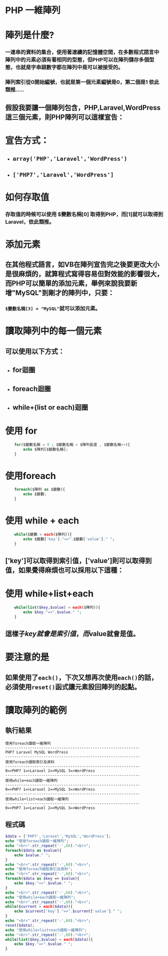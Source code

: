 # PHP 一維陣列
# 陣列是什麼?
### 一連串的資料的集合，使用著連續的記憶體空間，在多數程式語言中陣列中的元素必須有著相同的型態，但PHP可以在陣列儲存多個型態，也就是字串跟數字都在陣列中是可以被接受的。
### 陣列索引從0開始編號，也就是第一個元素編號是0，第二個是1 依此類推.....
## 假設我要讓一個陣列包含，PHP,Laravel,WordPress這三個元素，則PHP陣列可以這樣宣告：
# 宣告方式：
* ## `array('PHP','Laravel','WordPress')`
* ## `['PHP7','Laravel','WordPress']`
# 如何存取值
### 存取值的時候可以使用 $變數名稱[0] 取得到PHP，而[1]就可以取得到Laravel，依此類推。
# 添加元素
## 在其他程式語言，如VB在陣列宣告完之後要更改大小是很麻煩的，就算程式寫得容易但對效能的影響很大，而PHP可以簡單的添加元素，舉例來說我要新增"MySQL"到剛才的陣列中，只要：
### `$變數名稱[3] = "MySQL"`就可以添加元素。
# 讀取陣列中的每一個元素
## 可以使用以下方式：
* ## for迴圈
* ## foreach迴圈
* ## while+(list or each)迴圈
# 使用 for
```php
    for($變數名稱 = 0 ; $變數名稱 < $陣列長度 , $變數名稱++){
        echo $陣列[$變數名稱];
    }
```
# 使用foreach
```php
    foreach($陣列 as $變數){
        echo $變數;
    }
```
# 使用 while + each
```php
    while($變數 = each($陣列)){
        echo $變數['key']."=>".$變數['value']." ";
    }
```
## ['key']可以取得到索引值，['value']則可以取得到值，如果覺得麻煩也可以採用以下這種：
# 使用 while+list+each
```php
    while(list($key,$value) = each($陣列)){
        echo $key."=>".$value." ";
    }
```
## 這樣子$key就會是索引值，而$value就會是值。
# 要注意的是
## 如果使用了`each()`，下次又想再次使用`each()`的話，必須使用`reset()`函式讓元素設回陣列的起點。
# 讀取陣列的範例
## 執行結果
```
使用foreach讀取一維陣列
------------------------------------------------------------
PHP7 Laravel MySQL WordPress 
------------------------------------------------------------
使用foreach讀取索引及資料
------------------------------------------------------------
0=>PHP7 1=>Laravel 2=>MySQL 3=>WordPress 
------------------------------------------------------------
使用while+each讀取一維陣列
------------------------------------------------------------
0=>PHP7 1=>Laravel 2=>MySQL 3=>WordPress 
------------------------------------------------------------
使用while+list+each讀取一維陣列
------------------------------------------------------------
0=>PHP7 1=>Laravel 2=>MySQL 3=>WordPress
```
## 程式碼
```php
$data = ['PHP7','Laravel','MySQL','WordPress'];
echo "使用foreach讀取一維陣列";
echo "<br>".str_repeat('-',60)."<br>";
foreach($data as $value){
    echo $value." ";
}
echo "<br>".str_repeat('-',60)."<br>";
echo "使用foreach讀取索引及資料";
echo "<br>".str_repeat('-',60)."<br>";
foreach($data as $key => $value){
    echo $key."=>".$value." ";
}
echo "<br>".str_repeat('-',60)."<br>";
echo "使用while+each讀取一維陣列";
echo "<br>".str_repeat('-',60)."<br>";
while($current = each($data)){
    echo $current['key']."=>".$current['value']." ";
}
echo "<br>".str_repeat('-',60)."<br>";
reset($data);
echo "使用while+list+each讀取一維陣列";
echo "<br>".str_repeat('-',60)."<br>";
while(list($key,$value) = each($data)){
    echo $key."=>".$value." ";
}
```